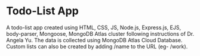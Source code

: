 # Todo-List App
A todo-list app created using HTML, CSS, JS, Node.js, Express.js, EJS, body-parser, Mongoose, MongoDB Atlas cluster following instructions of Dr. Angela Yu. The data is collected using MongoDB Atlas Cloud Database. Custom lists can also be created by adding /name to the URL (eg- /work). 
